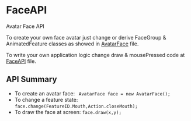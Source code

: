 # FaceAPI
Avatar Face API

To create your own face avatar just change or derive FaceGroup & AnimatedFeature classes as showed in [AvatarFace](https://github.com/albertochiwas/FaceAPI/blob/master/AvatarFace.pde) file.

To write your own application logic change draw & mousePressed code at [FaceAPI](https://github.com/albertochiwas/FaceAPI/blob/master/FaceAPI.pde) file.

## API Summary
* To create an avatar face:  ` AvatarFace face = new AvatarFace();`
* To change a feature state: `face.change(FeatureID.Mouth,Action.closeMouth);` 
* To draw the face at screen: `face.draw(x,y);`
